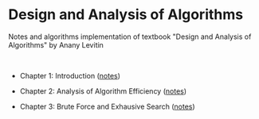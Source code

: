 # Design and Analysis of Algorithms
Notes and algorithms implementation of textbook "Design and Analysis of Algorithms" by Anany Levitin

<br>

* Chapter 1: Introduction ([notes](./1-intro/notes.pdf))
     
* Chapter 2: Analysis of Algorithm Efficiency ([notes](./2-algorithm_efficiency/notes.pdf))
     
* Chapter 3: Brute Force and Exhausive Search ([notes](./3-bruteforce_exhaustivesearch/notes.md))   
